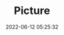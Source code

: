 ---
weight: 1
images:
- /images/edited/7.jpeg
title: Picture
date: 2022-06-12 05:25:32
tags: [luminarneo,work,ILCE7M3,50.0,person]
---